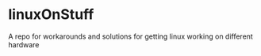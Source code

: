 # linuxOnStuff
A repo for workarounds and solutions for getting linux working on different hardware
